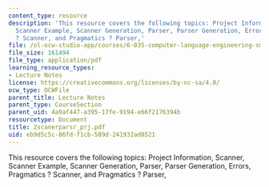 ```yaml
---
content_type: resource
description: 'This resource covers the following topics: Project Information, Scanner,
  Scanner Example, Scanner Generation, Parser, Parser Generation, Errors, Pragmatics
  ? Scanner, and Pragmatics ? Parser,'
file: /ol-ocw-studio-app/courses/6-035-computer-language-engineering-sma-5502-fall-2005/eb9d5c5c86fdf1cb589d241932ad8521_2scanerparsr_prj.pdf
file_size: 161494
file_type: application/pdf
learning_resource_types:
- Lecture Notes
license: https://creativecommons.org/licenses/by-nc-sa/4.0/
ocw_type: OCWFile
parent_title: Lecture Notes
parent_type: CourseSection
parent_uid: 4a9af447-a395-17fe-9194-e66f2176394b
resourcetype: Document
title: 2scanerparsr_prj.pdf
uid: eb9d5c5c-86fd-f1cb-589d-241932ad8521
---
```

This resource covers the following topics: Project Information, Scanner, Scanner Example, Scanner Generation, Parser, Parser Generation, Errors, Pragmatics ? Scanner, and Pragmatics ? Parser,
